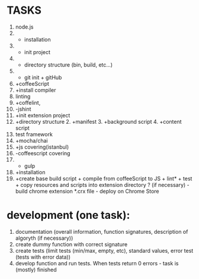 
# TASKS

1. node.js
  1. + installation
  2. + init project
2. + directory structure (bin, build, etc...)
3. + git init + gitHub
4. +coffeeScript
  1. +install compiler
5. linting
  1. +coffelint,
  2. -jshint
6. +init extension project
  1. +directory structure
	2. +manifest
	3. +background script
	4. +content script
7. test framework
  1. +mocha/chai
  2. +js covering(istanbul)
  3. -coffeescript covering
8. + gulp
  1. +installation
  2. +create base build script
  	+ compile from coffeeScript to JS
  	+ lint*
  	+ test
  	+ copy resources and scripts into extension directory ? (if necessary)
  	- build chrome extension *.crx file
  	- deploy on Chrome Store

# development (one task):
1. documentation (overall information, function signatures, description of algoryth (if necessary))
2. create dummy function with correct signature
3. create tests (limit tests (min/max, empty, etc), standard values, error test (tests with error data))
4. develop function and run tests. When tests return 0 errors - task is (mostly) finished


